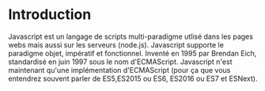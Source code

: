 # Introduction
Javascript est un langage de scripts multi-paradigme utlisé dans les pages webs mais aussi sur les serveurs (node.js).
Javascript supporte le paradigme objet, impératif et fonctionnel.
Inventé en 1995 par Brendan Eich, standardisé en juin 1997 sous le nom d'ECMAScript. Javascript n'est maintenant qu'une implémentation d'ECMAScript (pour ça que vous entendrez souvent parler de ES5,ES2015 ou ES6, ES2016 ou ES7 et ESNext).


